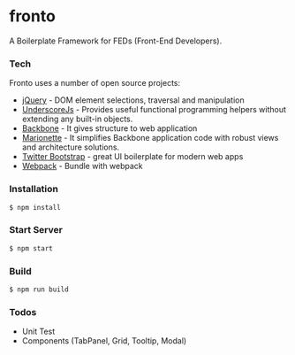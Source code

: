# fronto
A Boilerplate Framework for FEDs (Front-End Developers).


### Tech
Fronto uses a number of open source projects:
* [jQuery] - DOM element selections, traversal and manipulation
* [UnderscoreJs] - Provides useful functional programming helpers without extending any built-in objects.
* [Backbone] - It gives structure to web application
* [Marionette] - It simplifies Backbone application code with robust views and architecture solutions.
* [Twitter Bootstrap] - great UI boilerplate for modern web apps
* [Webpack] - Bundle with webpack


### Installation

```sh
$ npm install
```

### Start Server
```sh
$ npm start
```

### Build
```sh
$ npm run build
```

### Todos

 - Unit Test
 - Components (TabPanel, Grid, Tooltip, Modal)


[//]: # (These are reference links used in the body of this note and get stripped out when the markdown processor does it's job. There is no need to format nicely because it shouldn't be seen. Thanks)

   [git-repo-url]: <https://github.com/sagarpanda/fronto.git>
   [Sagar Panda]: <https://sagarpanda.github.io/>
   [@sagar_panda]: <http://twitter.com/sagar_panda>
   [node.js]: <http://nodejs.org>
   [Twitter Bootstrap]: <http://twitter.github.com/bootstrap/>
   [jQuery]: <http://jquery.com>
   [UnderscoreJs]: <http://underscorejs.org>
   [Backbone]: <http://backbonejs.org>
   [Marionette]: <http://marionettejs.com>
   [Webpack]: <https://webpack.js.org/>
